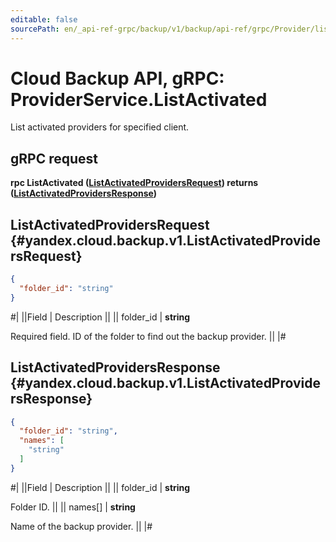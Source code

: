 ```yaml
---
editable: false
sourcePath: en/_api-ref-grpc/backup/v1/backup/api-ref/grpc/Provider/listActivated.md
---
```


# Cloud Backup API, gRPC: ProviderService.ListActivated

List activated providers for specified client.

## gRPC request

**rpc ListActivated ([ListActivatedProvidersRequest](#yandex.cloud.backup.v1.ListActivatedProvidersRequest)) returns ([ListActivatedProvidersResponse](#yandex.cloud.backup.v1.ListActivatedProvidersResponse))**

## ListActivatedProvidersRequest {#yandex.cloud.backup.v1.ListActivatedProvidersRequest}

```json
{
  "folder_id": "string"
}
```

#|
||Field | Description ||
|| folder_id | **string**

Required field. ID of the folder to find out the backup provider. ||
|#

## ListActivatedProvidersResponse {#yandex.cloud.backup.v1.ListActivatedProvidersResponse}

```json
{
  "folder_id": "string",
  "names": [
    "string"
  ]
}
```

#|
||Field | Description ||
|| folder_id | **string**

Folder ID. ||
|| names[] | **string**

Name of the backup provider. ||
|#